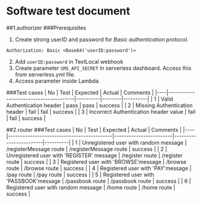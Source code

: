 # Software test document

##1.authorizer
###Prerequisites
1. Create strong userID and password for *Basic authentication protocol*.
```
Authorization: Basic <Base64('userID:password')>
```
2. Add ```userID:password``` in TextLocal webhook
3. Create parameter ```SMS_API_SECRET``` in serverless dashboard. Access this from serverless.yml file.
4. Access parameter inside Lambda.

###Test cases
| No | Test                                  | Expected | Actual | Comments |
|----|---------------------------------------|----------|--------|----------|
| 1  | Valid Authentication header           | pass     | pass   | success  |
| 2  | Missing Authentication header         | fail     | fail   | success  |
| 3  | Incorrect Authentication header value | fail     | fail   | success  |

##2.router
###Test cases
| No | Test                                      | Expected               | Actual                 | Comments |
|----|-------------------------------------------|------------------------|------------------------|----------|
| 1  | Unregistered user with random message     | /registerMessage route | /registerMessage route | success  |
| 2  | Unregistered user with 'REGISTER' message | /register route        | /register route        | success  |
| 3  | Registered user with 'BROWSE'message      | /browse route          | /browse route          | success  |
| 4  | Registered user with 'PAY'message         | /pay route             | /pay route             | success  |
| 5  | Registered user with 'PASSBOOK'message    | /passbook route        | /passbook route        | success  |
| 6  | Registered user with random message       | /home route            | /home route            | success  |